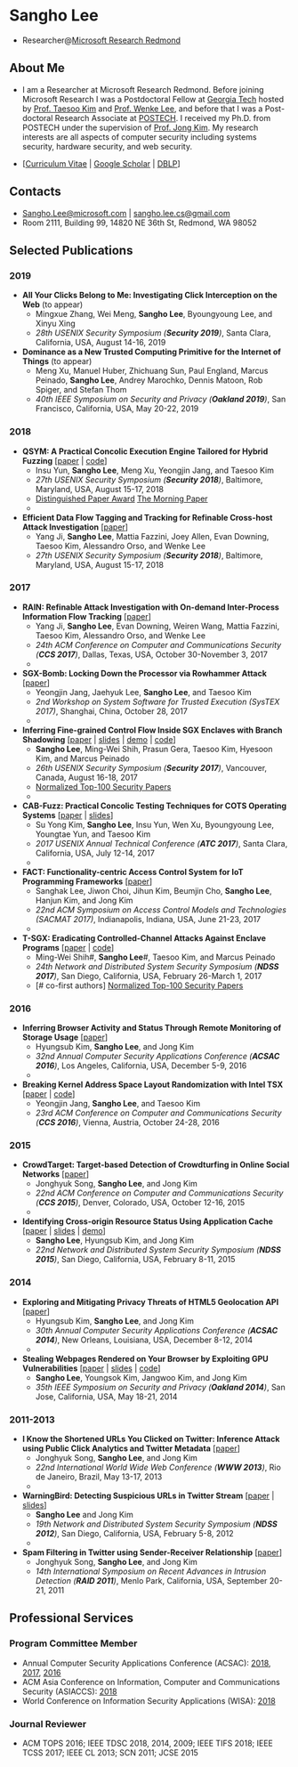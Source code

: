 # Sangho Lee
* Researcher@[Microsoft Research Redmond][MSR]

## About Me
* I am a Researcher at Microsoft Research Redmond. Before joining Microsoft Research I was a
Postdoctoral Fellow at [Georgia Tech][GT] hosted by [Prof. Taesoo Kim][TAESOO]
and [Prof. Wenke Lee][WENKE], and before that I was a Post-doctoral Research
Associate at [POSTECH][POSTECH]. I received my Ph.D. from POSTECH under the
supervision of [Prof. Jong Kim][JKIM]. My research interests are all aspects of
computer security including systems security, hardware security, and web
security.

* \[[Curriculum Vitae][CV] | [Google Scholar][SCHOLAR] | [DBLP][DBLP]\]

## Contacts
* [Sangho.Lee@microsoft.com][MS-EMAIL] | [sangho.lee.cs@gmail.com][GMAIL]
* Room 2111, Building 99, 14820 NE 36th St, Redmond, WA 98052

## Selected Publications
### 2019
* __All Your Clicks Belong to Me: Investigating Click Interception on the Web__ (to appear)
  * Mingxue Zhang, Wei Meng, __Sangho Lee__, Byoungyoung Lee, and Xinyu Xing
  * _28th USENIX Security Symposium (__Security 2019__)_, Santa Clara, California, USA, August 14-16, 2019
* __Dominance as a New Trusted Computing Primitive for the Internet of Things__ (to appear)
  * Meng Xu, Manuel Huber, Zhichuang Sun, Paul England, Marcus Peinado, __Sangho Lee__, Andrey Marochko, Dennis Matoon, Rob Spiger, and Stefan Thom 
  * _40th IEEE Symposium on Security and Privacy (__Oakland 2019__)_, San Francisco, California, USA, May 20-22, 2019

### 2018
* __QSYM: A Practical Concolic Execution Engine Tailored for Hybrid Fuzzing__ \[[paper][QSYM] | [code][QSYM-CODE]\]
  * Insu Yun, __Sangho Lee__, Meng Xu, Yeongjin Jang, and Taesoo Kim
  * _27th USENIX Security Symposium (__Security 2018__)_, Baltimore, Maryland, USA, August 15-17, 2018
  * [Distinguished Paper Award][QSYM-AWARD] [The Morning Paper][QSYM-MORNING]
  * &nbsp;
* __Efficient Data Flow Tagging and Tracking for Refinable Cross-host Attack Investigation__ \[[paper][RTAG]\]
  * Yang Ji, __Sangho Lee__, Mattia Fazzini, Joey Allen, Evan Downing, Taesoo Kim, Alessandro Orso, and Wenke Lee
  * _27th USENIX Security Symposium (__Security 2018__)_, Baltimore, Maryland, USA, August 15-17, 2018

### 2017
* __RAIN: Refinable Attack Investigation with On-demand Inter-Process Information Flow Tracking__ \[[paper][RAIN]\]
  * Yang Ji, __Sangho Lee__, Evan Downing, Weiren Wang, Mattia Fazzini, Taesoo Kim, Alessandro Orso, and Wenke Lee
  * _24th ACM Conference on Computer and Communications Security (__CCS 2017__)_, Dallas, Texas, USA, October 30-November 3, 2017
  * &nbsp;
* __SGX-Bomb: Locking Down the Processor via Rowhammer Attack__ \[[paper][SGXBOMB]\]
  * Yeongjin Jang, Jaehyuk Lee, __Sangho Lee__, and Taesoo Kim
  * _2nd Workshop on System Software for Trusted Execution (SysTEX 2017)_, Shanghai, China, October 28, 2017
  * &nbsp;
* __Inferring Fine-grained Control Flow Inside SGX Enclaves with Branch Shadowing__ \[[paper][BSHADOW] | [slides][BSHADOW-SLIDES] | [demo][BSHADOW-DEMO] | [code][BSHADOW-CODE]\]
  * __Sangho Lee__, Ming-Wei Shih, Prasun Gera, Taesoo Kim, Hyesoon Kim, and Marcus Peinado
  * _26th USENIX Security Symposium (__Security 2017__)_, Vancouver, Canada, August 16-18, 2017
  * [Normalized Top-100 Security Papers][NORM-TOP-100]
  * &nbsp;
* __CAB-Fuzz: Practical Concolic Testing Techniques for COTS Operating Systems__ \[[paper][CABFUZZ] | [slides][CABFUZZ-SLIDES]\]
  * Su Yong Kim, __Sangho Lee__, Insu Yun, Wen Xu, Byoungyoung Lee, Youngtae Yun, and Taesoo Kim
  * _2017 USENIX Annual Technical Conference (__ATC 2017__)_, Santa Clara, California, USA, July 12-14, 2017
  * &nbsp;
* __FACT: Functionality-centric Access Control System for IoT Programming Frameworks__ \[[paper][FACT]\]
  * Sanghak Lee, Jiwon Choi, Jihun Kim, Beumjin Cho, __Sangho Lee__, Hanjun Kim, and Jong Kim
  * _22nd ACM Symposium on Access Control Models and Technologies (SACMAT 2017)_, Indianapolis, Indiana, USA, June 21-23, 2017
  * &nbsp;
* __T-SGX: Eradicating Controlled-Channel Attacks Against Enclave Programs__ \[[paper][TSGX] | [code][TSGX-CODE]\]
  * Ming-Wei Shih#, __Sangho Lee__#, Taesoo Kim, and Marcus Peinado
  * _24th Network and Distributed System Security Symposium (__NDSS 2017__)_, San Diego, California, USA, February 26-March 1, 2017
  * [# co-first authors] [Normalized Top-100 Security Papers][NORM-TOP-100]

### 2016
* __Inferring Browser Activity and Status Through Remote Monitoring of Storage Usage__ \[[paper][STORAGE]\]
  * Hyungsub Kim, __Sangho Lee__, and Jong Kim
  * _32nd Annual Computer Security Applications Conference (__ACSAC 2016__)_, Los Angeles, California, USA, December 5-9, 2016
  * &nbsp;
* __Breaking Kernel Address Space Layout Randomization with Intel TSX__ \[[paper][DRK] | [code][DRK-CODE]\]
  * Yeongjin Jang, __Sangho Lee__, and Taesoo Kim
  * _23rd ACM Conference on Computer and Communications Security (__CCS 2016__)_, Vienna, Austria, October 24-28, 2016

### 2015
* __CrowdTarget: Target-based Detection of Crowdturfing in Online Social Networks__ \[[paper][CROWDTARGET]\]
  * Jonghyuk Song, __Sangho Lee__, and Jong Kim
  * _22nd ACM Conference on Computer and Communications Security (__CCS 2015__)_, Denver, Colorado, USA, October 12-16, 2015
  * &nbsp;
* __Identifying Cross-origin Resource Status Using Application Cache__ \[[paper][APPCACHE] | [slides][APPCACHE-SLIDES] | [demo][APPCACHE-DEMO]\]
  * __Sangho Lee__, Hyungsub Kim, and Jong Kim
  * _22nd Network and Distributed System Security Symposium (__NDSS 2015__)_, San Diego, California, USA, February 8-11, 2015

### 2014
* __Exploring and Mitigating Privacy Threats of HTML5 Geolocation API__ \[[paper][GEOLOC]\]
  * Hyungsub Kim, __Sangho Lee__, and Jong Kim
  * _30th Annual Computer Security Applications Conference (__ACSAC 2014__)_, New Orleans, Louisiana, USA, December 8-12, 2014
  * &nbsp;
* __Stealing Webpages Rendered on Your Browser by Exploiting GPU Vulnerabilities__ \[[paper][GPU] | [slides][GPU-SLIDES] | [code][GPU-CODE]\]
  * __Sangho Lee__, Youngsok Kim, Jangwoo Kim, and Jong Kim
  * _35th IEEE Symposium on Security and Privacy (__Oakland 2014__)_, San Jose, California, USA, May 18-21, 2014

### 2011-2013
* __I Know the Shortened URLs You Clicked on Twitter: Inference Attack using Public Click Analytics and Twitter Metadata__ \[[paper][CLICK]\]
  * Jonghyuk Song, __Sangho Lee__, and Jong Kim
  * _22nd International World Wide Web Conference (__WWW 2013__)_, Rio de Janeiro, Brazil, May 13-17, 2013
  * &nbsp;
* __WarningBird: Detecting Suspicious URLs in Twitter Stream__ \[[paper][WARNINGBIRD] | [slides][WARNINGBIRD-SLIDES]\]
  * __Sangho Lee__ and Jong Kim
  * _19th Network and Distributed System Security Symposium (__NDSS 2012__)_, San Diego, California, USA, February 5-8, 2012
  * &nbsp;
* __Spam Filtering in Twitter using Sender-Receiver Relationship__ \[[paper][SPAM]\]
  * Jonghyuk Song, __Sangho Lee__, and Jong Kim
  * _14th International Symposium on Recent Advances in Intrusion Detection (__RAID 2011__)_, Menlo Park, California, USA, September 20-21, 2011

## Professional Services
### Program Committee Member
* Annual Computer Security Applications Conference (ACSAC): [2018][ACSAC18], [2017][ACSAC17], [2016][ACSAC16]
* ACM Asia Conference on Information, Computer and Communications Security (ASIACCS): [2018][ASIACCS18]
* World Conference on Information Security Applications (WISA): [2018][WISA]

### Journal Reviewer
* ACM TOPS 2016; IEEE TDSC 2018, 2014, 2009; IEEE TIFS 2018; IEEE TCSS 2017; IEEE CL 2013; SCN 2011; JCSE 2015

[MSR]:     https://www.microsoft.com/en-us/research/people/sanghle/
[SCS]:     https://www.scs.gatech.edu
[CoC]:     https://www.cc.gatech.edu
[GT]:      https://www.gatech.edu
[IISP]:    https://iisp.gatech.edu
[SSLAB]:   https://gts3.org
[POSTECH]: http://postech.ac.kr
[TAESOO]:  https://taesoo.kim
[WENKE]:   http://wenke.gtisc.gatech.edu
[JKIM]:    https://hpc.postech.ac.kr/~jkim
[CV]:      cv.pdf
[SCHOLAR]: http://scholar.google.com/citations?user=kjPZ8VcAAAAJ&hl=en
[DBLP]:    http://dblp.uni-trier.de/pers/hd/l/Lee_0001:Sangho

[MS-EMAIL]:     mailto:Sangho.Lee@microsoft.com
[GATECH-EMAIL]: mailto:sangho@gatech.edu
[GMAIL]:        mailto:sangho.lee.cs@gmail.com

[ACSAC18]:   https://www.acsac.org/2018/
[ACSAC17]:   https://www.acsac.org/2017/
[ACSAC16]:   https://www.acsac.org/2016/
[ASIACCS18]: http://asiaccs2018.org/
[WISA]:      http://wisa.or.kr/

[QSYM]:        papers/yun:qsym.pdf
[RTAG]:        papers/ji:rtag.pdf
[RAIN]:        papers/ji:rain.pdf
[SGXBOMB]:     papers/jang:sgx-bomb.pdf
[BSHADOW]:     papers/lee:sgx-branch-shadow.pdf
[CABFUZZ]:     papers/kim:cab-fuzz.pdf
[TSGX]:        papers/shih:tsgx.pdf
[FACT]:        papers/lee:fact.pdf
[STORAGE]:     papers/kim:quota.pdf
[DRK]:         papers/jang:drk.pdf
[ANDROID]:     papers/xu:android-survey.pdf
[CROWDTARGET]: papers/song:crowdtarget.pdf
[APPCACHE]:    papers/lee:appcache.pdf
[EARLY]:       papers/lee:early-filtering.pdf
[GEOLOC]:      papers/kim:geoloc.pdf
[GPU]:         papers/lee:gpu.pdf
[BOTNET]:      papers/lee:botnet-uss.pdf
[CLICK]:       papers/song:click-infer.pdf
[WARNINGBIRD]: papers/lee:warningbird.pdf
[DRMFS]:       papers/lee:drmfs.pdf
[SPAM]:        papers/song:spam.pdf

[BSHADOW-SLIDES]:     papers/lee:sgx-branch-shadow-slides.pdf
[CABFUZZ-SLIDES]:     papers/kim:cab-fuzz-slides.pdf
[GPU-SLIDES]:         papers/lee:gpu-slides.pdf
[APPCACHE-SLIDES]:    papers/lee:appcache-slides.pdf
[WARNINGBIRD-SLIDES]: papers/lee:warningbird-slides.pdf

[QSYM-CODE]:    https://github.com/sslab-gatech/qsym
[TSGX-CODE]:    https://github.com/sslab-gatech/t-sgx
[DRK-CODE]:     https://github.com/sslab-gatech/DrK
[GPU-CODE]:     https://github.com/sangho2/gpu-uninit-mem
[BSHADOW-CODE]: https://github.com/sslab-gatech/branch-shadowing

[BSHADOW-DEMO]:  https://www.youtube.com/watch?v=jf9PanlF374
[APPCACHE-DEMO]: https://www.youtube.com/watch?v=hgYwRsWq2y0

[QSYM-AWARD]:   https://www.usenix.org/conferences/best-papers?taxonomy_vocabulary_1_tid=2018&title_1=security
[QSYM-MORNING]: https://blog.acolyer.org/2018/09/12/qsym-a-practical-concolic-execution-engine-tailored-for-hybrid-fuzzing/

[NORM-TOP-100]: https://www.sec.cs.tu-bs.de/~konrieck/topnotch/sec_ntop100.html
